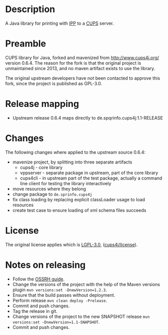 # Description

A Java library for printing with [IPP](https://en.wikipedia.org/wiki/Internet_Printing_Protocol) to a [CUPS](https://en.wikipedia.org/wiki/CUPS) server.

# Preamble

CUPS library for Java, forked and mavenized from http://www.cups4j.org/ version 0.6.4. The reason for the fork is that the original project is unmaintained since 2013, and no maven artifact exists to use the library.

The original upstream developers have not been contacted to approve this fork, since the project is published as GPL-3.0.

# Release mapping

- Upstream release 0.6.4 maps directly to de.spqrinfo.cups4j:1.1-RELEASE

# Changes

The following changes where applied to the upstream source 0.6.4:
- mavenize project, by splitting into three separate artifacts
    - cups4j - core library
    - vppserver - separate package in upstream, part of the core library
    - cups4cli - in upstream part of the test package, actually a command line client for testing the library interactively
- move resources where they belong
- change package to `de.sprinfo.cups4j`
- fix class loading by replacing explicit classLoader usage to load resources
- create test case to ensure loading of xml schema files succeeds

# License

The original license applies which is [LGPL-3.0](https://opensource.org/licenses/GPL-3.0), ([cups4j/license](http://www.cups4j.org/index.php?option=com_content&view=article&id=8&Itemid=10)).

# Notes on releasing

- Follow the [OSSRH guide](http://central.sonatype.org/pages/apache-maven.html).
- Change the versions of the project with the help of the Maven versions plugin `mvn versions:set -DnewVersion=1.2.3`.
- Ensure that the build passes without deployment.
- Perform release `mvn clean deploy -Prelease`.
- Commit and push changes.
- Tag the release in git.
- Change versions of the project to the new SNAPSHOT release `mvn versions:set -DnewVersion=1.1-SNAPSHOT`.
- Commit and push changes.